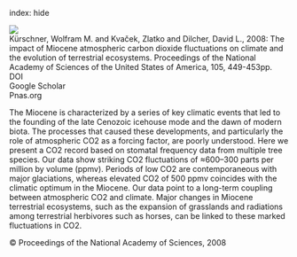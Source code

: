 index: hide

<div class="Citation">
    <div class="Citation-thumb CitationThumb-linked"  data-href="https://doi.org/10.1073/pnas.0708588105">
      <img src="https://static.claimspace.cloud/climate-study-static/refs/thumbs/5/Krschner_et_al_2008-thumb.png" />
    </div>

  <div class="Citation-body">
    <div class="Citation-text">Kürschner, Wolfram M. and Kvaček, Zlatko and Dilcher, David L., 2008: The impact of Miocene atmospheric carbon dioxide fluctuations on climate and the evolution of terrestrial ecosystems. <span class="Article-journal">Proceedings of the National Academy of Sciences of the United States of America, </span><span class="Article-volume">105, </span>449-453pp.</div>
    <div class="Citation-links">
      <div class="CitationLink" data-href="https://doi.org/10.1073/pnas.0708588105">
        <div class="CitationLink-icon CitationLink-Doi"></div>
        <div class="CitationLink-text">DOI</div>
      </div>
      <div class="CitationLink" data-href="https://scholar.google.com/scholar?q=10.1073/pnas.0708588105">
        <div class="CitationLink-icon CitationLink-Scholar"></div>
        <div class="CitationLink-text">Google Scholar</div>
      </div>
      <div class="CitationLink" data-href="http://www.pnas.org/content/105/2/449.abstract">
        <div class="CitationLink-icon CitationLink-Publisher"></div>
        <div class="CitationLink-text">Pnas.org</div>
      </div>
    </div>
  </div>
</div>

The Miocene is characterized by a series of key climatic events that led to the founding of the late Cenozoic icehouse mode and the dawn of modern biota. The processes that caused these developments, and particularly the role of atmospheric CO2 as a forcing factor, are poorly understood. Here we present a CO2 record based on stomatal frequency data from multiple tree species. Our data show striking CO2 fluctuations of ≈600–300 parts per million by volume (ppmv). Periods of low CO2 are contemporaneous with major glaciations, whereas elevated CO2 of 500 ppmv coincides with the climatic optimum in the Miocene. Our data point to a long-term coupling between atmospheric CO2 and climate. Major changes in Miocene terrestrial ecosystems, such as the expansion of grasslands and radiations among terrestrial herbivores such as horses, can be linked to these marked fluctuations in CO2.

<div class="Citation-copy">
&copy; Proceedings of the National Academy of Sciences, 2008
</div>